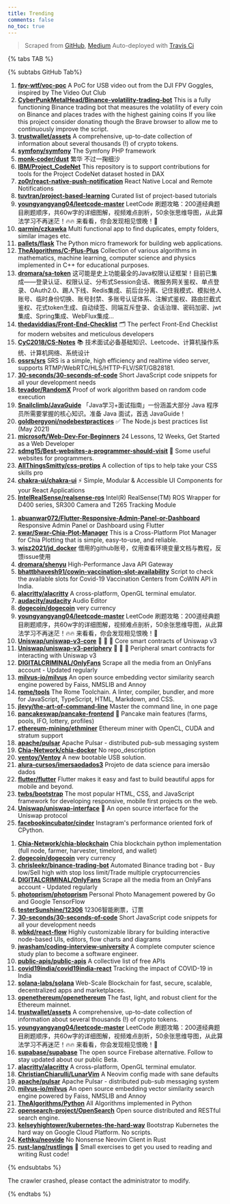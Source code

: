 ```yaml
---
title: Trending
comments: false
no_toc: true
---
```


> Scraped from [GitHub](https://github.com/trending), [Medium](https://medium.com/topic/popular)
Auto-deployed with [Travis Ci](https://travis-ci.org/)

{% tabs TAB %}
<!-- tab GitHub -->
{% subtabs GitHub Tab%}
<!-- tab Daily -->
1. [**fpv-wtf/voc-poc**](https://github.com/fpv-wtf/voc-poc)
A PoC for USB video out from the DJI FPV Goggles, inspired by The Video Out Club
2. [**CyberPunkMetalHead/Binance-volatility-trading-bot**](https://github.com/CyberPunkMetalHead/Binance-volatility-trading-bot)
This is a fully functioning Binance trading bot that measures the volatility of every coin on Binance and places trades with the highest gaining coins If you like this project consider donating though the Brave browser to allow me to continuously improve the script.
3. [**trustwallet/assets**](https://github.com/trustwallet/assets)
A comprehensive, up-to-date collection of information about several thousands (!) of crypto tokens.
4. [**symfony/symfony**](https://github.com/symfony/symfony)
The Symfony PHP framework
5. [**monk-coder/dust**](https://github.com/monk-coder/dust)
繁华 不过一掬细沙
6. [**IBM/Project_CodeNet**](https://github.com/IBM/Project_CodeNet)
This repository is to support contributions for tools for the Project CodeNet dataset hosted in DAX
7. [**zo0r/react-native-push-notification**](https://github.com/zo0r/react-native-push-notification)
React Native Local and Remote Notifications
8. [**tuvtran/project-based-learning**](https://github.com/tuvtran/project-based-learning)
Curated list of project-based tutorials
9. [**youngyangyang04/leetcode-master**](https://github.com/youngyangyang04/leetcode-master)
LeetCode 刷题攻略：200道经典题目刷题顺序，共60w字的详细图解，视频难点剖析，50余张思维导图，从此算法学习不再迷茫！🔥🔥 来看看，你会发现相见恨晚！🚀
10. [**qarmin/czkawka**](https://github.com/qarmin/czkawka)
Multi functional app to find duplicates, empty folders, similar images etc.
11. [**pallets/flask**](https://github.com/pallets/flask)
The Python micro framework for building web applications.
12. [**TheAlgorithms/C-Plus-Plus**](https://github.com/TheAlgorithms/C-Plus-Plus)
Collection of various algorithms in mathematics, machine learning, computer science and physics implemented in C++ for educational purposes.
13. [**dromara/sa-token**](https://github.com/dromara/sa-token)
这可能是史上功能最全的Java权限认证框架！目前已集成——登录认证、权限认证、分布式Session会话、微服务网关鉴权、单点登录、OAuth2.0、踢人下线、Redis集成、前后台分离、记住我模式、模拟他人账号、临时身份切换、账号封禁、多账号认证体系、注解式鉴权、路由拦截式鉴权、花式token生成、自动续签、同端互斥登录、会话治理、密码加密、jwt集成、Spring集成、WebFlux集成...
14. [**thedaviddias/Front-End-Checklist**](https://github.com/thedaviddias/Front-End-Checklist)
🗂 The perfect Front-End Checklist for modern websites and meticulous developers
15. [**CyC2018/CS-Notes**](https://github.com/CyC2018/CS-Notes)
📚 技术面试必备基础知识、Leetcode、计算机操作系统、计算机网络、系统设计
16. [**ossrs/srs**](https://github.com/ossrs/srs)
SRS is a simple, high efficiency and realtime video server, supports RTMP/WebRTC/HLS/HTTP-FLV/SRT/GB28181.
17. [**30-seconds/30-seconds-of-code**](https://github.com/30-seconds/30-seconds-of-code)
Short JavaScript code snippets for all your development needs
18. [**tevador/RandomX**](https://github.com/tevador/RandomX)
Proof of work algorithm based on random code execution
19. [**Snailclimb/JavaGuide**](https://github.com/Snailclimb/JavaGuide)
「Java学习+面试指南」一份涵盖大部分 Java 程序员所需要掌握的核心知识。准备 Java 面试，首选 JavaGuide！
20. [**goldbergyoni/nodebestpractices**](https://github.com/goldbergyoni/nodebestpractices)
✅ The Node.js best practices list (May 2021)
21. [**microsoft/Web-Dev-For-Beginners**](https://github.com/microsoft/Web-Dev-For-Beginners)
24 Lessons, 12 Weeks, Get Started as a Web Developer
22. [**sdmg15/Best-websites-a-programmer-should-visit**](https://github.com/sdmg15/Best-websites-a-programmer-should-visit)
🔗 Some useful websites for programmers.
23. [**AllThingsSmitty/css-protips**](https://github.com/AllThingsSmitty/css-protips)
A collection of tips to help take your CSS skills pro
24. [**chakra-ui/chakra-ui**](https://github.com/chakra-ui/chakra-ui)
⚡️ Simple, Modular & Accessible UI Components for your React Applications
25. [**IntelRealSense/realsense-ros**](https://github.com/IntelRealSense/realsense-ros)
Intel(R) RealSense(TM) ROS Wrapper for D400 series, SR300 Camera and T265 Tracking Module
<!-- endtab -->
<!-- tab Weekly -->
1. [**abuanwar072/Flutter-Responsive-Admin-Panel-or-Dashboard**](https://github.com/abuanwar072/Flutter-Responsive-Admin-Panel-or-Dashboard)
Responsive Admin Panel or Dashboard using Flutter
2. [**swar/Swar-Chia-Plot-Manager**](https://github.com/swar/Swar-Chia-Plot-Manager)
This is a Cross-Platform Plot Manager for Chia Plotting that is simple, easy-to-use, and reliable.
3. [**wisz2021/jd_docker**](https://github.com/wisz2021/jd_docker)
借用的github账号，仅用查看环境变量文档与教程，反馈issue使用
4. [**dromara/shenyu**](https://github.com/dromara/shenyu)
High-Performance Java API Gateway
5. [**bhattbhavesh91/cowin-vaccination-slot-availability**](https://github.com/bhattbhavesh91/cowin-vaccination-slot-availability)
Script to check the available slots for Covid-19 Vaccination Centers from CoWIN API in India.
6. [**alacritty/alacritty**](https://github.com/alacritty/alacritty)
A cross-platform, OpenGL terminal emulator.
7. [**audacity/audacity**](https://github.com/audacity/audacity)
Audio Editor
8. [**dogecoin/dogecoin**](https://github.com/dogecoin/dogecoin)
very currency
9. [**youngyangyang04/leetcode-master**](https://github.com/youngyangyang04/leetcode-master)
LeetCode 刷题攻略：200道经典题目刷题顺序，共60w字的详细图解，视频难点剖析，50余张思维导图，从此算法学习不再迷茫！🔥🔥 来看看，你会发现相见恨晚！🚀
10. [**Uniswap/uniswap-v3-core**](https://github.com/Uniswap/uniswap-v3-core)
🦄 🦄 🦄 Core smart contracts of Uniswap v3
11. [**Uniswap/uniswap-v3-periphery**](https://github.com/Uniswap/uniswap-v3-periphery)
🦄 🦄 🦄 Peripheral smart contracts for interacting with Uniswap v3
12. [**DIGITALCRIMINAL/OnlyFans**](https://github.com/DIGITALCRIMINAL/OnlyFans)
Scrape all the media from an OnlyFans account - Updated regularly
13. [**milvus-io/milvus**](https://github.com/milvus-io/milvus)
An open source embedding vector similarity search engine powered by Faiss, NMSLIB and Annoy
14. [**rome/tools**](https://github.com/rome/tools)
The Rome Toolchain. A linter, compiler, bundler, and more for JavaScript, TypeScript, HTML, Markdown, and CSS.
15. [**jlevy/the-art-of-command-line**](https://github.com/jlevy/the-art-of-command-line)
Master the command line, in one page
16. [**pancakeswap/pancake-frontend**](https://github.com/pancakeswap/pancake-frontend)
🥞 Pancake main features (farms, pools, IFO, lottery, profiles)
17. [**ethereum-mining/ethminer**](https://github.com/ethereum-mining/ethminer)
Ethereum miner with OpenCL, CUDA and stratum support
18. [**apache/pulsar**](https://github.com/apache/pulsar)
Apache Pulsar - distributed pub-sub messaging system
19. [**Chia-Network/chia-docker**](https://github.com/Chia-Network/chia-docker)
No repo_description
20. [**ventoy/Ventoy**](https://github.com/ventoy/Ventoy)
A new bootable USB solution.
21. [**alura-cursos/imersaodados3**](https://github.com/alura-cursos/imersaodados3)
Projeto de data science para imersão dados
22. [**flutter/flutter**](https://github.com/flutter/flutter)
Flutter makes it easy and fast to build beautiful apps for mobile and beyond.
23. [**twbs/bootstrap**](https://github.com/twbs/bootstrap)
The most popular HTML, CSS, and JavaScript framework for developing responsive, mobile first projects on the web.
24. [**Uniswap/uniswap-interface**](https://github.com/Uniswap/uniswap-interface)
🦄 An open source interface for the Uniswap protocol
25. [**facebookincubator/cinder**](https://github.com/facebookincubator/cinder)
Instagram's performance oriented fork of CPython.
<!-- endtab -->
<!-- tab Monthly -->
1. [**Chia-Network/chia-blockchain**](https://github.com/Chia-Network/chia-blockchain)
Chia blockchain python implementation (full node, farmer, harvester, timelord, and wallet)
2. [**dogecoin/dogecoin**](https://github.com/dogecoin/dogecoin)
very currency
3. [**chrisleekr/binance-trading-bot**](https://github.com/chrisleekr/binance-trading-bot)
Automated Binance trading bot - Buy low/Sell high with stop loss limit/Trade multiple cryptocurrencies
4. [**DIGITALCRIMINAL/OnlyFans**](https://github.com/DIGITALCRIMINAL/OnlyFans)
Scrape all the media from an OnlyFans account - Updated regularly
5. [**photoprism/photoprism**](https://github.com/photoprism/photoprism)
Personal Photo Management powered by Go and Google TensorFlow
6. [**testerSunshine/12306**](https://github.com/testerSunshine/12306)
12306智能刷票，订票
7. [**30-seconds/30-seconds-of-code**](https://github.com/30-seconds/30-seconds-of-code)
Short JavaScript code snippets for all your development needs
8. [**wbkd/react-flow**](https://github.com/wbkd/react-flow)
Highly customizable library for building interactive node-based UIs, editors, flow charts and diagrams
9. [**jwasham/coding-interview-university**](https://github.com/jwasham/coding-interview-university)
A complete computer science study plan to become a software engineer.
10. [**public-apis/public-apis**](https://github.com/public-apis/public-apis)
A collective list of free APIs
11. [**covid19india/covid19india-react**](https://github.com/covid19india/covid19india-react)
Tracking the impact of COVID-19 in India
12. [**solana-labs/solana**](https://github.com/solana-labs/solana)
Web-Scale Blockchain for fast, secure, scalable, decentralized apps and marketplaces.
13. [**openethereum/openethereum**](https://github.com/openethereum/openethereum)
The fast, light, and robust client for the Ethereum mainnet.
14. [**trustwallet/assets**](https://github.com/trustwallet/assets)
A comprehensive, up-to-date collection of information about several thousands (!) of crypto tokens.
15. [**youngyangyang04/leetcode-master**](https://github.com/youngyangyang04/leetcode-master)
LeetCode 刷题攻略：200道经典题目刷题顺序，共60w字的详细图解，视频难点剖析，50余张思维导图，从此算法学习不再迷茫！🔥🔥 来看看，你会发现相见恨晚！🚀
16. [**supabase/supabase**](https://github.com/supabase/supabase)
The open source Firebase alternative. Follow to stay updated about our public Beta.
17. [**alacritty/alacritty**](https://github.com/alacritty/alacritty)
A cross-platform, OpenGL terminal emulator.
18. [**ChristianChiarulli/LunarVim**](https://github.com/ChristianChiarulli/LunarVim)
A Neovim config made with sane defaults
19. [**apache/pulsar**](https://github.com/apache/pulsar)
Apache Pulsar - distributed pub-sub messaging system
20. [**milvus-io/milvus**](https://github.com/milvus-io/milvus)
An open source embedding vector similarity search engine powered by Faiss, NMSLIB and Annoy
21. [**TheAlgorithms/Python**](https://github.com/TheAlgorithms/Python)
All Algorithms implemented in Python
22. [**opensearch-project/OpenSearch**](https://github.com/opensearch-project/OpenSearch)
Open source distributed and RESTful search engine.
23. [**kelseyhightower/kubernetes-the-hard-way**](https://github.com/kelseyhightower/kubernetes-the-hard-way)
Bootstrap Kubernetes the hard way on Google Cloud Platform. No scripts.
24. [**Kethku/neovide**](https://github.com/Kethku/neovide)
No Nonsense Neovim Client in Rust
25. [**rust-lang/rustlings**](https://github.com/rust-lang/rustlings)
🦀 Small exercises to get you used to reading and writing Rust code!
<!-- endtab -->
{% endsubtabs %}
<!-- endtab -->
<!-- tab Medium -->
The crawler crashed, please contact the administrator to modify.
<!-- endtab -->
{% endtabs %}
